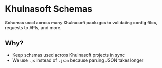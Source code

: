 # Khulnasoft Schemas

Schemas used across many Khulnasoft packages to validating config files, requests to APIs, and more.

## Why?

- Keep schemas used across Khulnasoft projects in sync
- We use `.js` instead of `.json` because parsing JSON takes longer
